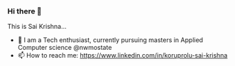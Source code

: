 ### Hi there 👋

This is Sai Krishna...

- 🌱 I am a Tech enthusiast, currently pursuing masters in Applied Computer science @nwmostate
- 📫 How to reach me: https://www.linkedin.com/in/koruprolu-sai-krishna


<!--
**SaiKrishna-Koruprolu/SaiKrishna-Koruprolu** is a ✨ _special_ ✨ repository because its `README.md` (this file) appears on your GitHub profile.

Here are some ideas to get you started:

- 🔭 I’m currently working on WebApps ...
- 🌱 I’m currently learning GitHub ...
- 👯 I’m looking to collaborate with IBM...
- 📫 How to reach me: https://www.linkedin.com/in/koruprolu-sai-krishna...
- 😄 Pronouns: she/her...
-->
